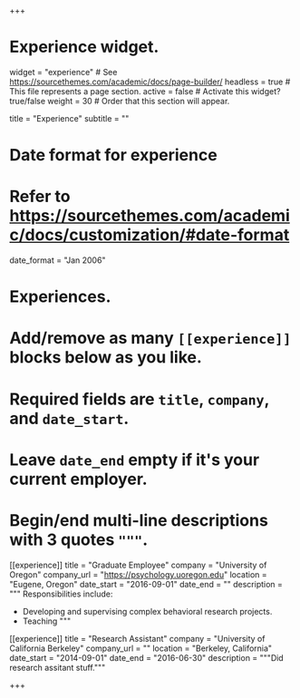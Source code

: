 +++
# Experience widget.
widget = "experience"  # See https://sourcethemes.com/academic/docs/page-builder/
headless = true  # This file represents a page section.
active = false  # Activate this widget? true/false
weight = 30  # Order that this section will appear.

title = "Experience"
subtitle = ""

# Date format for experience
#   Refer to https://sourcethemes.com/academic/docs/customization/#date-format
date_format = "Jan 2006"

# Experiences.
#   Add/remove as many `[[experience]]` blocks below as you like.
#   Required fields are `title`, `company`, and `date_start`.
#   Leave `date_end` empty if it's your current employer.
#   Begin/end multi-line descriptions with 3 quotes `"""`.
[[experience]]
  title = "Graduate Employee"
  company = "University of Oregon"
  company_url = "https://psychology.uoregon.edu"
  location = "Eugene, Oregon"
  date_start = "2016-09-01"
  date_end = ""
  description = """
  Responsibilities include:
  
  * Developing and supervising complex behavioral research projects.
  * Teaching
  """

[[experience]]
  title = "Research Assistant"
  company = "University of California Berkeley"
  company_url = ""
  location = "Berkeley, California"
  date_start = "2014-09-01"
  date_end = "2016-06-30"
  description = """Did research assitant stuff."""

+++
